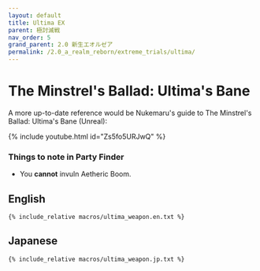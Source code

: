 ```yaml
---
layout: default
title: Ultima EX
parent: 極討滅戦
nav_order: 5
grand_parent: 2.0 新生エオルゼア
permalink: /2.0_a_realm_reborn/extreme_trials/ultima/
---
```


# The Minstrel's Ballad: Ultima's Bane

A more up-to-date reference would be Nukemaru's guide to The Minstrel's Ballad: Ultima's Bane (Unreal):

{% include youtube.html id="Zs5fo5URJwQ" %}

### Things to note in Party Finder

- You **cannot** invuln Aetheric Boom.

## English
```
{% include_relative macros/ultima_weapon.en.txt %}
```

## Japanese
```
{% include_relative macros/ultima_weapon.jp.txt %}
```